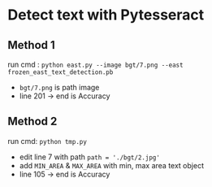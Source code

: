 # Detect text with Pytesseract

## Method 1

run cmd : `python east.py --image bgt/7.png --east frozen_east_text_detection.pb`
- `bgt/7.png` is path image
- line 201 -> end is Accuracy
## Method 2

run cmd: `python tmp.py`
- edit line 7 with path `path = './bgt/2.jpg'`
- add `MIN_AREA` & `MAX_AREA` with min, max area text object
- line 105 -> end is Accuracy
